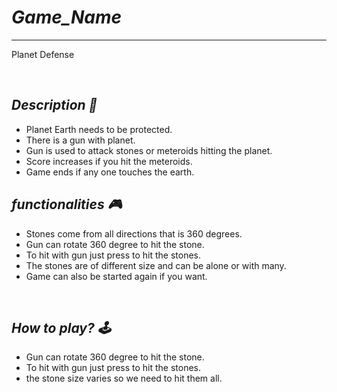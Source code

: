 # _Game_Name_

---

Planet Defense

<br>

## _Description 📃_

- Planet Earth needs to be protected.
- There is a gun with planet.
- Gun is used to attack stones or meteroids hitting the planet.
- Score increases if you hit the meteroids.
- Game ends if any one touches the earth.

## _functionalities 🎮_

- Stones come from all directions that is 360 degrees.
- Gun can rotate 360 degree to hit the stone.
- To hit with gun just press to hit the stones.
- The stones are of different size and can be alone or with many.
- Game can also be started again if you want.

<br>

## _How to play? 🕹️_

- Gun can rotate 360 degree to hit the stone.
- To hit with gun just press to hit the stones.
- the stone size varies so we need to hit them all.

<br>


